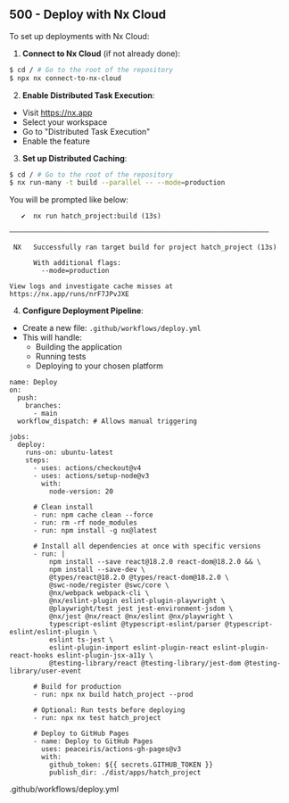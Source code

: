 ## 500 - Deploy with Nx Cloud

To set up deployments with Nx Cloud:

1. **Connect to Nx Cloud** (if not already done):

```bash
$ cd / # Go to the root of the repository
$ npx nx connect-to-nx-cloud
```

2. **Enable Distributed Task Execution**:
- Visit https://nx.app
- Select your workspace
- Go to "Distributed Task Execution"
- Enable the feature

3. **Set up Distributed Caching**:

```bash
$ cd / # Go to the root of the repository
$ nx run-many -t build --parallel -- --mode=production
```

You will be prompted like below:

```
   ✔  nx run hatch_project:build (13s)

—————————————————————————————————————————————————————————————————

 NX   Successfully ran target build for project hatch_project (13s)

      With additional flags:
        --mode=production

View logs and investigate cache misses at https://nx.app/runs/nrF7JPvJXE
```

4. **Configure Deployment Pipeline**:
- Create a new file: `.github/workflows/deploy.yml`
- This will handle:
  - Building the application
  - Running tests
  - Deploying to your chosen platform

```
name: Deploy
on:
  push:
    branches:
      - main
  workflow_dispatch: # Allows manual triggering

jobs:
  deploy:
    runs-on: ubuntu-latest
    steps:
      - uses: actions/checkout@v4
      - uses: actions/setup-node@v3
        with:
          node-version: 20
      
      # Clean install
      - run: npm cache clean --force
      - run: rm -rf node_modules
      - run: npm install -g nx@latest
      
      # Install all dependencies at once with specific versions
      - run: |
          npm install --save react@18.2.0 react-dom@18.2.0 && \
          npm install --save-dev \
          @types/react@18.2.0 @types/react-dom@18.2.0 \
          @swc-node/register @swc/core \
          @nx/webpack webpack-cli \
          @nx/eslint-plugin eslint-plugin-playwright \
          @playwright/test jest jest-environment-jsdom \
          @nx/jest @nx/react @nx/eslint @nx/playwright \
          typescript-eslint @typescript-eslint/parser @typescript-eslint/eslint-plugin \
          eslint ts-jest \
          eslint-plugin-import eslint-plugin-react eslint-plugin-react-hooks eslint-plugin-jsx-a11y \
          @testing-library/react @testing-library/jest-dom @testing-library/user-event

      # Build for production
      - run: npx nx build hatch_project --prod
      
      # Optional: Run tests before deploying
      - run: npx nx test hatch_project
      
      # Deploy to GitHub Pages
      - name: Deploy to GitHub Pages
        uses: peaceiris/actions-gh-pages@v3
        with:
          github_token: ${{ secrets.GITHUB_TOKEN }}
          publish_dir: ./dist/apps/hatch_project
```
.github/workflows/deploy.yml